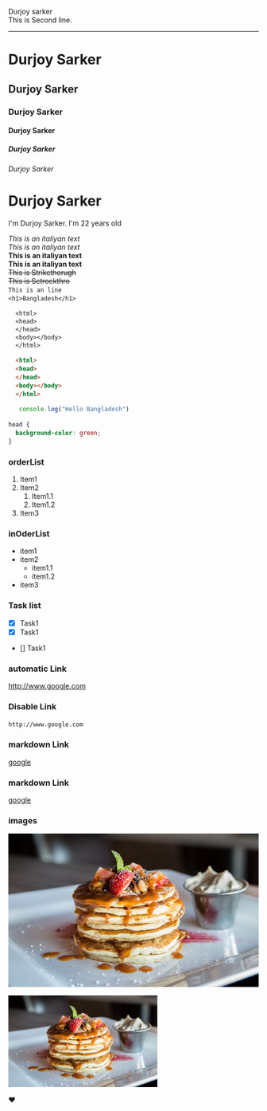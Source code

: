 <!--markdown tutorial -->
Durjoy sarker  
This is Second line.

---  

# Durjoy Sarker
##  Durjoy Sarker
### Durjoy Sarker
#### Durjoy Sarker
##### Durjoy Sarker
###### Durjoy Sarker
# Durjoy Sarker

<p> I'm Durjoy Sarker. I'm 22 years old</p>

<i> This is an italiyan text</i>  
_This is an italiyan text_  
__This is an italiyan text__  
**This is an italiyan text**   
<del>This is Strikethorugh</del>  
~~This is Sctrockthro~~  
`This is an line`  
`<h1>Bangladesh</h1>`

```
  <html>
  <head>
  </head>
  <body></body>
  </html>
```


```html
  <html>
  <head>
  </head>
  <body></body>
  </html>
```

```javascript
   console.log("Hello Bangladesh")
```
```css
head {
  background-color: green;
}
```

### orderList  
1. Item1
1. Item2
   1. Item1.1 
   1. Item1.2 
1. Item3

### inOderList
- item1
- item2
  - item1.1
  - item1.2
- item3
### Task list
 - [X] Task1
 - [X] Task1
 - [] Task1

 ### automatic Link
 http://www.google.com

 ### Disable Link
 `http://www.google.com`
 ### markdown Link
 [google](http://www.google.com)




  ### markdown Link
 [google][Akhan a jaw]
 <!-- ALL link hare -->
 [Akhan a jaw]: http://www.google.com



 ### images 
 ![cake](./images/menu-item.jpeg)

 <img src="./images/menu-item.jpeg" width="300px" title="cake img"/>

 ❤️







